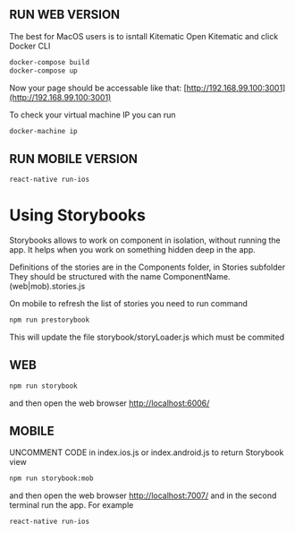 ## RUN WEB VERSION

The best for MacOS users is to isntall Kitematic 
Open Kitematic and click Docker CLI
```bash
docker-compose build 
docker-compose up
```

Now your page should be accessable like that: 
[http://192.168.99.100:3001](http://192.168.99.100:3001)

To check your virtual machine IP you can run 
```bash
docker-machine ip
```

## RUN MOBILE VERSION

```bash
react-native run-ios
```


# Using Storybooks

Storybooks allows to work on component in isolation, without running the app. It helps when you work on something hidden deep in the app.

Definitions of the stories are in the Components folder, in Stories subfolder
They should be structured with the name ComponentName.(web|mob).stories.js

On mobile to refresh the list of stories you need to run command
```bash
npm run prestorybook
```
This will update the file storybook/storyLoader.js which must be commited

## WEB
```bash
npm run storybook
```
and then open the web browser [http://localhost:6006/](http://localhost:6006/)


## MOBILE
UNCOMMENT CODE in index.ios.js or index.android.js to return Storybook view 



```bash
npm run storybook:mob
```

and then open the web browser [http://localhost:7007/](http://localhost:7007/)
and in the second terminal run the app. For example 
```bash
react-native run-ios
```

